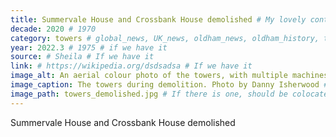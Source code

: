 ```yaml
---
title: Summervale House and Crossbank House demolished # My lovely content
decade: 2020 # 1970
category: towers # global_news, UK_news, oldham_news, oldham_history, towers, surrounding_estate # Always exactly one category
year: 2022.3 # 1975 # if we have it
source: # Sheila # If we have it
link: # https://wikipedia.org/dsdsadsa # If we have it
image_alt: An aerial colour photo of the towers, with multiple machines working on demolishing them. The tower to the left of the image has been partially demolished, with only its left side still standing.  # If there is one
image_caption: The towers during demolition. Photo by Danny Isherwood # If there is one
image_path: towers_demolished.jpg # If there is one, should be colocated with the index.md file in the folder
---
```


Summervale House and Crossbank House demolished
